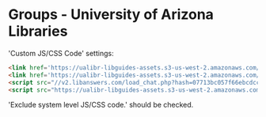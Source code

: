 # Groups - University of Arizona Libraries

'Custom JS/CSS Code' settings:

```html
<link href='https://ualibr-libguides-assets.s3-us-west-2.amazonaws.com/ual-styles.css' rel='stylesheet' type='text/css' />
<link href='https://ualibr-libguides-assets.s3-us-west-2.amazonaws.com/ual-guide-styles.css' rel='stylesheet' type='text/css' />
<script src="//v2.libanswers.com/load_chat.php?hash=07713bc057f66ebcdccd4dd1b4a2be3e"></script>
<script src="https://ualibr-libguides-assets.s3-us-west-2.amazonaws.com/groups/ual/ual.js" type="text/javascript"></script>
```

'Exclude system level JS/CSS code.' should be checked.
